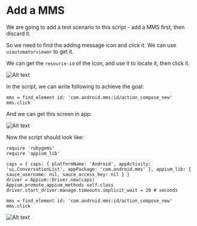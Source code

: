 # Add a MMS

We are going to add a test scenario to this script - add a MMS first, then discard it.

So we need to find the adding message icon and click it. We can use `uiautomatorviewer` to get it.

We can get the `resource-id` of the icon, and use it to locate it, then click it.

![Alt text](https://raw.githubusercontent.com/hy1984427/appium/master/images/resource_id_of_adding_message_icon_in_uiautomatorviewer.png "get resource-id of adding message icon in uiautomatorviewer")

In the script, we can write following to achieve the goal:

<pre><code>mms = find_element id: 'com.android.mms:id/action_compose_new'
mms.click
</code></pre>

And we can get this screen in app:

![Alt text](https://raw.githubusercontent.com/hy1984427/appium/master/images/android_script_add_mms.png "Add MMS")

Now the script should look like:

<pre><code>require 'rubygems'
require 'appium_lib'

caps = { caps: { platformName: 'Android', appActivity: 'ui.ConversationList', appPackage: 'com.android.mms' }, appium_lib: { sauce_username: nil, sauce_access_key: nil } }
driver = Appium::Driver.new(caps)
Appium.promote_appium_methods self.class
driver.start_driver.manage.timeouts.implicit_wait = 20 # seconds

mms = find_element id: 'com.android.mms:id/action_compose_new'
mms.click
</code></pre>

![Alt text](https://raw.githubusercontent.com/hy1984427/appium/master/images/android_script_add_mms_script.png "android.rb")
